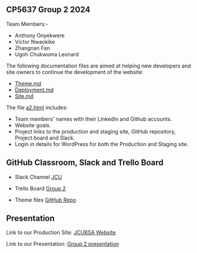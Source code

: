 
## CP5637 Group 2 2024
Team Members:- 
- Anthony Onyekwere
- Victor Nwaokike
- Zhangnan Fan
- Ugoh Chukwuma Leonard

The following documentation files are aimed at helping new developers and site owners to continue the development of the website:

* [Theme.md](documents/theme.md)
* [Deployment.md](documents/deployment.md)
* [Site.md](documents/site.md)

The file [a2.html](documents/a2.html) includes:

* Team members' names with their LinkedIn  and Github accounts.
* Website goals.
* Project links to the production and staging site, GitHub repository, Project board and Slack.
* Login in details for WordPress for both the Production and Staging site.

## GitHub Classroom, Slack and Trello Board

- Slack Channel [JCU](https://app.slack.com/client/T1HPNSNKT/C078QLM30R4)

- Trello Board [Group 2](https://trello.com/b/8iJMbw7E/cp5637-group-2-project-work)

- Theme files [GitHub Repo](https://github.com/onegeniuslykdat/CP5637_GROUP2_STUDETBOARDWEBSITE)

## Presentation
Link to our Production Site: [JCUBSA Website](https://jcubstudentboardgroup2.cloudaccess.host)

Link to our Presentation: [Group 2 presentation](#)


    


